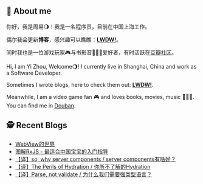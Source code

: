 ## 🦒 About me

你好，我是周易🌖！我是一名程序员，目前在中国上海工作。

偶尔我会更新**博客**，感兴趣可以瞧瞧：**[LWDW!](https://b-sirius.github.io/)**。

同时我也是一位游戏玩家🎮与书影音👩🏻‍🎤爱好者，有时活跃在[豆瓣社区](https://www.douban.com/people/121516026/)。

Hi, I am  Yi Zhou, Welcome🌖! I currently live in Shanghai, China and work as a Software Developer.

Sometimes I wrote blogs, here to check them out: **[LWDW!](https://b-sirius.github.io/)**.

Meanwhile, I am a video game fan 🎮 and loves books, movies, music 👩🏻‍🎤. You can find me in [Douban](https://www.douban.com/people/121516026/).

## 🕵️ Recent Blogs

<!-- BLOG-POST-LIST:START -->
- [WebView的世界](https://b-sirius.github.io/posts/about-web-view)
- [图解RxJS - 最适合中国宝宝的入门指导](https://b-sirius.github.io/posts/rxjs-async-master)
- [【译】so, why server components / server components有啥好？](https://b-sirius.github.io/posts/so-why-server-components)
- [【译】The Perils of Hydration / 你所不了解的Hydration](https://b-sirius.github.io/posts/the-perils-of-hydration)
- [【译】Parse, not validate / 为什么我们需要强类型语言？](https://b-sirius.github.io/posts/parse-not-validate)
<!-- BLOG-POST-LIST:END -->
